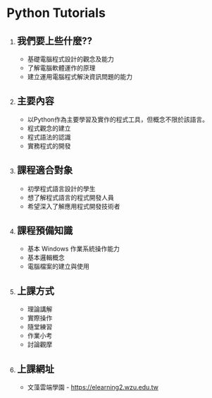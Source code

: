 # Python Tutorials

1. ## 我們要上些什麼??

    * 基礎電腦程式設計的觀念及能力
    * 了解電腦軟體運作的原理
    * 建立運用電腦程式解決資訊問題的能力

2. ## 主要內容

    * 以Python作為主要學習及實作的程式工具，但概念不限於該語言。
    * 程式觀念的建立
    * 程式語法的認識
    * 實務程式的開發

3. ## 課程適合對象
    * 初學程式語言設計的學生
    * 想了解程式語言的程式開發人員
    * 希望深入了解應用程式開發技術者

4. ## 課程預備知識
    * 基本 Windows 作業系統操作能力
    * 基本邏輯概念
    * 電腦檔案的建立與使用

5. ## 上課方式
    * 理論講解
    * 實際操作
    * 隨堂練習
    * 作業小考
    * 討論觀摩

6. ## 上課網址

    * 文藻雲端學園 - https://elearning2.wzu.edu.tw
